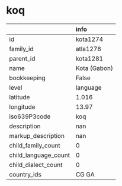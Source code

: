# koq
|                      | info         |
|:---------------------|:-------------|
| id                   | kota1274     |
| family_id            | atla1278     |
| parent_id            | kota1281     |
| name                 | Kota (Gabon) |
| bookkeeping          | False        |
| level                | language     |
| latitude             | 1.016        |
| longitude            | 13.97        |
| iso639P3code         | koq          |
| description          | nan          |
| markup_description   | nan          |
| child_family_count   | 0            |
| child_language_count | 0            |
| child_dialect_count  | 0            |
| country_ids          | CG GA        |